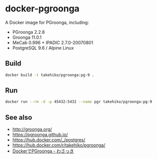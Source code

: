 # docker-pgroonga

A Docker image for PGroonga, including:

- PGroonga 2.2.8
- Groonga 11.0.1
- MeCab 0.996 + IPADIC 2.7.0-20070801
- PostgreSQL 9.6 / Alpine Linux

## Build

```sh
docker build -t takehiko/pgroonga:pg-9 .
```

## Run

```sh
docker run --rm -d -p 45432:5432 --name pgr takehiko/pgroonga:pg-9
```

## See also

- http://groonga.org/
- https://pgroonga.github.io/
- https://hub.docker.com/_/postgres/
- https://hub.docker.com/r/takehiko/pgroonga/
- [DockerでPGroonga - わさっき](https://takehikom.hateblo.jp/entry/20180130/1517314577)
